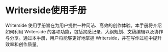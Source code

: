 # Writerside使用手册

Writerside 使用手册旨在为用户提供一种简洁、高效的创作体验。本手册将介绍如何利用 Writerside 的各项功能，包括灵感记录、大纲规划、文稿编辑以及协作与分享。通过本手册，用户将能够更好地掌握 Writerside，并在写作过程中提升效率和创作质量。






